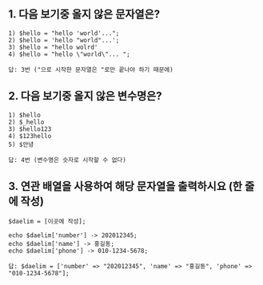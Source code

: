 ## 1. 다음 보기중 올지 않은 문자열은?
```
1) $hello = "hello 'world'...";
2) $hello = 'hello "world"...';
3) $hello = "hello wolrd'
4) $hello = "hello \"world\"... ";

답: 3번 ("으로 시작한 문자열은 "로만 끝나야 하기 때문에)
```

## 2. 다음 보기중 올지 않은 변수명은?
```
1) $hello
2) $_hello
3) $hello123    
4) $123hello
5) $안녕

답: 4번 (변수명은 숫자로 시작할 수 없다)
```
## 3. 연관 배열을 사용하여 해당 문자열을 출력하시요 (한 줄에 작성)
```
$daelim = [이곳에 작성];

echo $daelim['number'] -> 202012345;
echo $daelim['name'] -> 홍길동;
echo $daelim['phone'] -> 010-1234-5678;

답: $daelim = ['number' => "202012345", 'name' => "홍길동", 'phone' => "010-1234-5678"];
```




